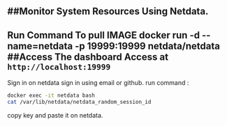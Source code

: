 ##Monitor System Resources Using Netdata.
---
Run Command To pull IMAGE
docker run -d --name=netdata -p 19999:19999 netdata/netdata
##Access The dashboard
Access at `http://localhost:19999`
---
Sign in on netdata
sign in using email or github.
run command :
```bash
docker exec -it netdata bash
cat /var/lib/netdata/netdata_random_session_id
```
copy key and paste it on netdata.

